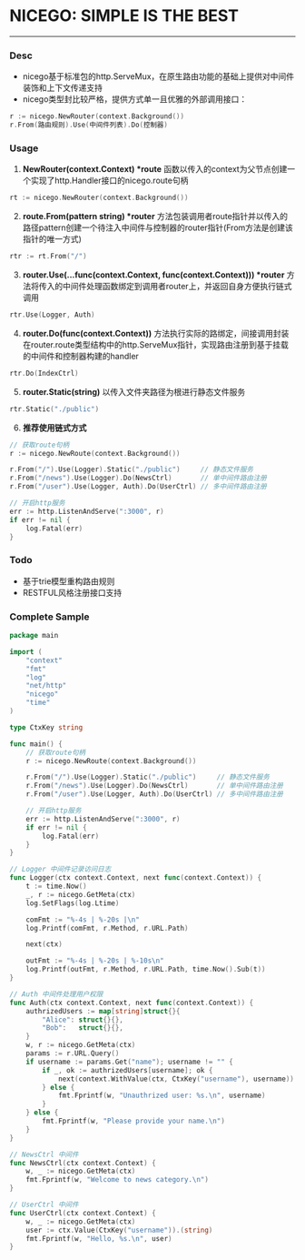 # NICEGO: SIMPLE IS THE BEST
---
### Desc
+ nicego基于标准包的http.ServeMux，在原生路由功能的基础上提供对中间件装饰和上下文传递支持
+ nicego类型封比较严格，提供方式单一且优雅的外部调用接口：
```go
r := nicego.NewRouter(context.Background())
r.From(路由规则).Use(中间件列表).Do(控制器)
```
### Usage
1. __NewRouter(context.Context) *route__ 函数以传入的context为父节点创建一个实现了http.Handler接口的nicego.route句柄
```go
rt := nicego.NewRouter(context.Background())
```
2. __route.From(pattern string) *router__ 方法包装调用者route指针并以传入的路径pattern创建一个待注入中间件与控制器的router指针(From方法是创建该指针的唯一方式)
```go
rtr := rt.From("/")
```
3. __router.Use(...func(context.Context, func(context.Context))) *router__ 方法将传入的中间件处理函数绑定到调用者router上，并返回自身方便执行链式调用
```go
rtr.Use(Logger, Auth)
```
4. __router.Do(func(context.Context))__ 方法执行实际的路绑定，间接调用封装在router.route类型结构中的http.ServeMux指针，实现路由注册到基于挂载的中间件和控制器构建的handler
```go
rtr.Do(IndexCtrl)
```
5. __router.Static(string)__ 以传入文件夹路径为根进行静态文件服务
```go
rtr.Static("./public")
```
6. __推荐使用链式方式__
```go
// 获取route句柄
r := nicego.NewRoute(context.Background())

r.From("/").Use(Logger).Static("./public")     // 静态文件服务
r.From("/news").Use(Logger).Do(NewsCtrl)       // 单中间件路由注册
r.From("/user").Use(Logger, Auth).Do(UserCtrl) // 多中间件路由注册

// 开启http服务
err := http.ListenAndServe(":3000", r)
if err != nil {
    log.Fatal(err)
}
```
### Todo
+ 基于trie模型重构路由规则
+ RESTFUL风格注册接口支持
### Complete Sample
```go
package main

import (
	"context"
	"fmt"
	"log"
	"net/http"
	"nicego"
	"time"
)

type CtxKey string

func main() {
	// 获取route句柄
	r := nicego.NewRoute(context.Background())

	r.From("/").Use(Logger).Static("./public")     // 静态文件服务
	r.From("/news").Use(Logger).Do(NewsCtrl)       // 单中间件路由注册
	r.From("/user").Use(Logger, Auth).Do(UserCtrl) // 多中间件路由注册

	// 开启http服务
	err := http.ListenAndServe(":3000", r)
	if err != nil {
		log.Fatal(err)
	}
}

// Logger 中间件记录访问日志
func Logger(ctx context.Context, next func(context.Context)) {
	t := time.Now()
	_, r := nicego.GetMeta(ctx)
	log.SetFlags(log.Ltime)

	comFmt := "%-4s | %-20s |\n"
	log.Printf(comFmt, r.Method, r.URL.Path)

	next(ctx)

	outFmt := "%-4s | %-20s | %-10s\n"
	log.Printf(outFmt, r.Method, r.URL.Path, time.Now().Sub(t))
}

// Auth 中间件处理用户权限
func Auth(ctx context.Context, next func(context.Context)) {
	authrizedUsers := map[string]struct{}{
		"Alice": struct{}{},
		"Bob":   struct{}{},
	}
	w, r := nicego.GetMeta(ctx)
	params := r.URL.Query()
	if username := params.Get("name"); username != "" {
		if _, ok := authrizedUsers[username]; ok {
			next(context.WithValue(ctx, CtxKey("username"), username))
		} else {
			fmt.Fprintf(w, "Unauthrized user: %s.\n", username)
		}
	} else {
		fmt.Fprintf(w, "Please provide your name.\n")
	}
}

// NewsCtrl 中间件
func NewsCtrl(ctx context.Context) {
	w, _ := nicego.GetMeta(ctx)
	fmt.Fprintf(w, "Welcome to news category.\n")
}

// UserCtrl 中间件
func UserCtrl(ctx context.Context) {
	w, _ := nicego.GetMeta(ctx)
	user := ctx.Value(CtxKey("username")).(string)
	fmt.Fprintf(w, "Hello, %s.\n", user)
}
```
